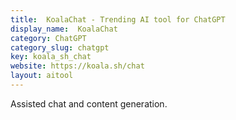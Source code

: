 ```yaml
---
title:  KoalaChat - Trending AI tool for ChatGPT
display_name:  KoalaChat
category: ChatGPT
category_slug: chatgpt
key: koala_sh_chat
website: https://koala.sh/chat
layout: aitool
---
```


Assisted chat and content generation.
